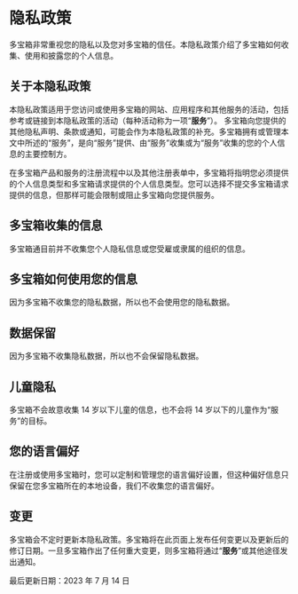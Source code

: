 # 隐私政策

多宝箱非常重视您的隐私以及您对多宝箱的信任。本隐私政策介绍了多宝箱如何收集、使用和披露您的个人信息。

## 关于本隐私政策

本隐私政策适用于您访问或使用多宝箱的网站、应用程序和其他服务的活动，包括参考或链接到本隐私政策的活动（每种活动称为一项“**服务**”）。
多宝箱向您提供的其他隐私声明、条款或通知，可能会作为本隐私政策的补充。多宝箱拥有或管理本文中所述的“服务”，是向“服务”提供、由“服务”收集或为“服务”收集的您的个人信息的主要控制方。

在多宝箱产品和服务的注册流程中以及其他注册表单中，多宝箱将指明您必须提供的个人信息类型和多宝箱请求提供的个人信息类型。您可以选择不提交多宝箱请求提供的信息，但那样可能会限制或阻止多宝箱向您提供服务。

## 多宝箱收集的信息

多宝箱通目前并不收集您个人隐私信息或您受雇或隶属的组织的信息。

## 多宝箱如何使用您的信息

因为多宝箱不收集您的隐私数据，所以也不会使用您的隐私数据。

## 数据保留

因为多宝箱不收集隐私数据，所以也不会保留隐私数据。

## 儿童隐私

多宝箱不会故意收集 14 岁以下儿童的信息，也不会将 14 岁以下的儿童作为“服务”的目标。

## 您的语言偏好

在注册或使用多宝箱时，您可以定制和管理您的语言偏好设置，但这种偏好信息只保留在您多宝箱所在的本地设备，我们不收集您的语言偏好。

## 变更

多宝箱会不定时更新本隐私政策。多宝箱将在此页面上发布任何变更以及更新后的修订日期。一旦多宝箱作出了任何重大变更，则多宝箱将通过“**服务**”或其他途径发出通知。


最后更新日期：2023 年 7 月 14 日
